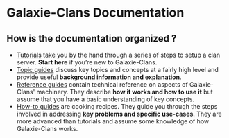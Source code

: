 # Galaxie-Clans Documentation

## How is the documentation organized ?

* [Tutorials](TUTORIAL.md) take you by the hand through a series of steps to setup a clan server. **Start here** if you’re new to Galaxie-Clans.
* [Topic guides](TOPIC.md) discuss key topics and concepts at a fairly high level and provide useful **background information and explanation**.
* [Reference guides](REFERENCE.md) contain technical reference on aspects of Galaxie-Clans' machinery. They describe **how it works and how to use it** but assume that you have a basic understanding of key concepts.
* [How-to guides](HOW-TO.md) are cooking recipes. They guide you through the steps involved in addressing **key problems and specific use-cases**. They are more advanced than tutorials and assume some knowledge of how Galaxie-Clans works.

